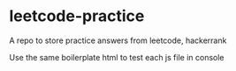 # leetcode-practice

A repo to store practice answers from leetcode, hackerrank

Use the same boilerplate html to test each js file in console
